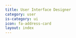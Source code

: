 ```yaml
---
title: User Interface Designer
category: user
is-category: ui
icon: fa-address-card
layout: index
---
```

